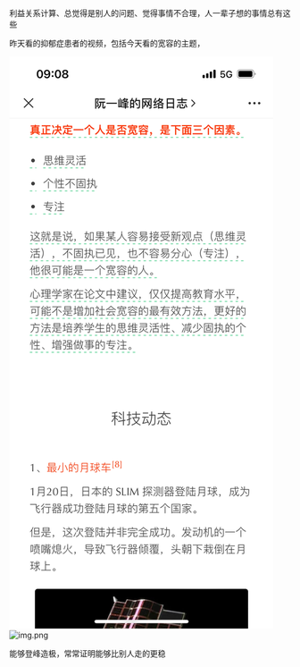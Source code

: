 利益关系计算、总觉得是别人的问题、觉得事情不合理，人一辈子想的事情总有这些

昨天看的抑郁症患者的视频，包括今天看的宽容的主题，

![240203..png](img%2F240203..png)![img.png](./img/240203.png)

能够登峰造极，常常证明能够比别人走的更稳

